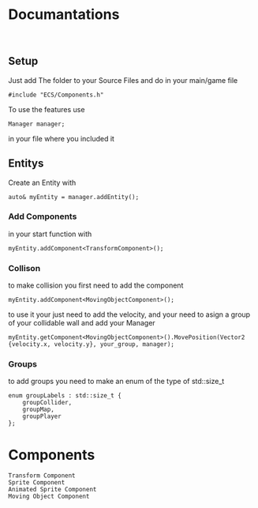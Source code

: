 # Documantations
<br>

## Setup
Just add The folder to your Source Files and do in your main/game file
```
#include "ECS/Components.h"
```
To use the features use
```
Manager manager;
```
in your file where you included it

## Entitys
Create an Entity with
```
auto& myEntity = manager.addEntity();
```
### Add Components
in your start function with 
```
myEntity.addComponent<TransformComponent>();
```
### Collison
to make collision you first need to add the component
```
myEntity.addComponent<MovingObjectComponent>();
```
to use it your just need to add the velocity, and your need to asign a group of your collidable wall and add your Manager
```
myEntity.getComponent<MovingObjectComponent>().MovePosition(Vector2 {velocity.x, velocity.y}, your_group, manager);
```
### Groups
to add groups you need to make an enum of the type of std::size_t
```
enum groupLabels : std::size_t {
	groupCollider,
	groupMap,
	groupPlayer
};
```

# Components
``` 
Transform Component
Sprite Component
Animated Sprite Component
Moving Object Component
```
